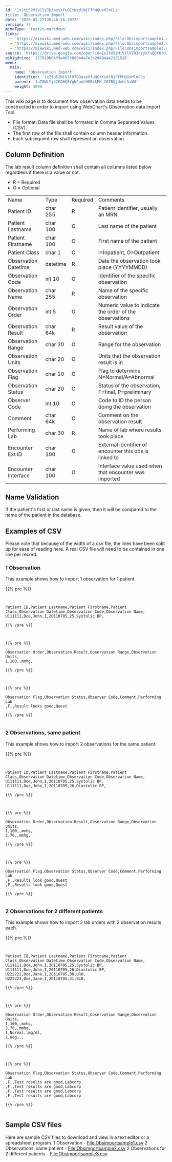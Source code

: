 ```yaml
---
id: '1x2tU52MiV1lV7D3azyXfuQCtKzdiNjFfPHQUxMlnCLs'
title: 'Observation Import'
date: '2020-02-27T20:46:16.207Z'
version: 17
mimeType: 'text/x-markdown'
links:
  - 'https://miewiki.med-web.com/wiki/index.php/File:Obsimportsample1.csv'
  - 'https://miewiki.med-web.com/wiki/index.php/File:Obsimportsample2.csv'
  - 'https://miewiki.med-web.com/wiki/index.php/File:Obsimportsample3.csv'
source: 'https://drive.google.com/open?id=1x2tU52MiV1lV7D3azyXfuQCtKzdiNjFfPHQUxMlnCLs'
wikigdrive: '157919b64f9a467c6d0b4a7a3b2d494ae2131526'
menu:
  main:
    name: 'Observation Import'
    identifier: '1x2tU52MiV1lV7D3azyXfuQCtKzdiNjFfPHQUxMlnCLs'
    parent: '1uT8WLYj42KO6Q0YgNCoxLH8RikMH_C6IBQjUmhLSaWU'
    weight: 4990
---
```

This wiki page is to document how observation data needs to be constructed in order to import using WebChart's Observation data Import Tool.
* File format: Data file shall be formated in Comma Separated Values (CSV).
* The first row of the file shall contain column header information.
* Each subsequent row shall represent an observation.
  
## **Column Definition**  
  
The lab result column definition shall contain all columns listed below regardless if there is a value or not.
* R = Required
* O = Optional

<table>
<tr>
<td>Name</td>
<td>Type</td>
<td>Required</td>
<td>Comments</td>
</tr>
<tr>
<td>Patient ID</td>
<td>char 255</td>
<td>R</td>
<td>Patient identifier, usually an MRN</td>
</tr>
<tr>
<td>Patient Lastname</td>
<td>char 100</td>
<td>O</td>
<td>Last name of the patient</td>
</tr>
<tr>
<td>Patient Firstname</td>
<td>char 100</td>
<td>O</td>
<td>First name of the patient</td>
</tr>
<tr>
<td>Patient Class</td>
<td>char 1</td>
<td>O</td>
<td>I=Inpatient, O=Outpatient</td>
</tr>
<tr>
<td>Observation Datetime</td>
<td>datetime</td>
<td>R</td>
<td>Date the observation took place (YYYYMMDD)</td>
</tr>
<tr>
<td>Observation Code</td>
<td>int 10</td>
<td>O</td>
<td>Identifier of the specific observation</td>
</tr>
<tr>
<td>Observation Name</td>
<td>char 255</td>
<td>R</td>
<td>Name of the specific observation</td>
</tr>
<tr>
<td>Observation Order</td>
<td>int 5</td>
<td>O</td>
<td>Numeric value to indicate the order of the observations</td>
</tr>
<tr>
<td>Observation Result</td>
<td>char 64k</td>
<td>R</td>
<td>Result value of the observation</td>
</tr>
<tr>
<td>Observation Range</td>
<td>char 30</td>
<td>O</td>
<td>Range for the observation</td>
</tr>
<tr>
<td>Observation Units</td>
<td>char 20</td>
<td>O</td>
<td>Units that the observation result is in</td>
</tr>
<tr>
<td>Observation Flag</td>
<td>char 10</td>
<td>O</td>
<td>Flag to determine N=Normal/A=Abnormal</td>
</tr>
<tr>
<td>Observation Status</td>
<td>char 20</td>
<td>O</td>
<td>Status of the observation, F=final, P=preliminary</td>
</tr>
<tr>
<td>Observer Code</td>
<td>int 10</td>
<td>O</td>
<td>Code to ID the person doing the observation</td>
</tr>
<tr>
<td>Comment</td>
<td>char 64k</td>
<td>O</td>
<td>Comment on the observation result</td>
</tr>
<tr>
<td>Performing Lab</td>
<td>char 30</td>
<td>R</td>
<td>Name of lab where results took place</td>
</tr>
<tr>
<td>Encounter Ext ID</td>
<td>char 100</td>
<td>O</td>
<td>External identifier of encounter this obs is linked to</td>
</tr>
<tr>
<td>Encounter Interface</td>
<td>char 100</td>
<td>O</td>
<td>Interface value used when that encounter was imported</td>
</tr>

</table>
  
## **Name Validation**  
  
If the patient's first or last name is given, then it will be compared to the name of the patient in the database.
  
## **Examples of CSV**  
  
Please note that because of the width of a csv file, the lines have been split up for ease of reading here. A real CSV file will need to be contained in one line per record.
  
### **1 Observation**  
  
This example shows how to import 1 observation for 1 patient.

{{% pre %}}
```
  
  
Patient ID,Patient Lastname,Patient Firstname,Patient Class,Observation Datetime,Observation Code,Observation Name,  
U111111,Doe,John,I,20110705,25,Systolic BP,  
  
{{% /pre %}}  
  
  
  
{{% pre %}}  
  
Observation Order,Observation Result,Observation Range,Observation Units,  
1,100,,mmhg,  
  
{{% /pre %}}  
  
  
  
{{% pre %}}  
  
Observation Flag,Observation Status,Observer Code,Comment,Performing Lab  
,F,,Result looks good,Quest  
  
{{% /pre %}}  
  

```
  
### **2 Observations, same patient**  

This example shows how to import 2 observations for the same patient.

{{% pre %}}
```
  
  
Patient ID,Patient Lastname,Patient Firstname,Patient Class,Observation Datetime,Observation Code,Observation Name,  
U111111,Doe,John,I,20110705,25,Systolic BP,  
U111111,Doe,John,I,20110705,26,Diastolic BP,  
  
{{% /pre %}}  
  
  
  
{{% pre %}}  
  
Observation Order,Observation Result,Observation Range,Observation Units,  
1,100,,mmhg,  
2,70,,mmhg,  
  
{{% /pre %}}  
  
  
  
{{% pre %}}  
  
Observation Flag,Observation Status,Observer Code,Comment,Performing Lab  
,F,,Results look good,Quest  
,F,,Results look good,Quest  
  
{{% /pre %}}  
  

```
  
### **2 Observations for 2 different patients**  

This example shows how to import 2 lab orders with 2 observation results each.

{{% pre %}}
```
  
  
Patient ID,Patient Lastname,Patient Firstname,Patient Class,Observation Datetime,Observation Code,Observation Name,  
U111111,Doe,John,I,20110705,25,Systolic BP,  
U111111,Doe,John,I,20110705,26,Diastolic BP,  
U222222,Doe,Jane,I,20110705,30,URO,  
U222222,Doe,Jane,I,20110705,31,BLD,  
  
{{% /pre %}}  
  
  
  
{{% pre %}}  
  
Observation Order,Observation Result,Observation Range,Observation Units,  
1,100,,mmhg,  
2,70,,mmhg,  
1,Normal,,mg/dl,  
2,neg,,,  
  
{{% /pre %}}  
  
  
  
{{% pre %}}  
  
Observation Flag,Observation Status,Observer Code,Comment,Performing Lab  
,F,,Test results are good,Labcorp  
,F,,Test results are good,Labcorp  
,F,,Test results are good,Labcorp  
,F,,Test results are good,Labcorp  
  
{{% /pre %}}  
  

```
  
## **Sample CSV files**  

Here are sample CSV files to download and view in a text editor or a spreadsheet program.
1 Observation - [File:Obsimportsample1.csv](https://miewiki.med-web.com/wiki/index.php/File:Obsimportsample1.csv)
2 Observations, same patient - [File:Obsimportsample2.csv](https://miewiki.med-web.com/wiki/index.php/File:Obsimportsample2.csv)
2 Observations for 2 different patients - [File:Obsimportsample3.csv](https://miewiki.med-web.com/wiki/index.php/File:Obsimportsample3.csv)
